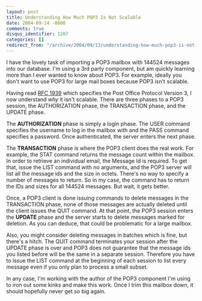 ```yaml
---
layout: post
title: Understanding How Much POP3 Is Not Scalable
date: 2004-09-14 -0800
comments: true
disqus_identifier: 1207
categories: []
redirect_from: "/archive/2004/09/13/understanding-how-much-pop3-is-not-scalable.aspx/"
---
```


I have the lovely task of importing a POP3 mailbox with 144524 messages
into our database. I'm using a 3rd party component, but am quickly
learning more than I ever wanted to know about POP3. For example,
ideally you don't want to use POP3 for large mail boxes because POP3
isn't scalable.

Having read [RFC 1939](http://www.faqs.org/rfcs/rfc1939.html) which
specifies the Post Office Protocol Version 3, I now understand *why* it
isn't scalable. There are three phases to a POP3 session, the
AUTHORIZATION phase, the TRANSACTION phase, and the UPDATE phase.

The **AUTHORIZATION** phase is simply a login phase. The USER command
specifies the username to log in the mailbox with and the PASS command
specifies a password. Once authenticated, the server enters the next
phase.

The **TRANSACTION** phase is where the POP3 client does the real work.
For example, the STAT command returns the message count within the
mailbox. In order to retrieve an individual email, the Message Id is
required. To get that, issue the LIST command with no arguments, and the
POP3 server will list all the message ids and the size in octets.
There's no way to specify a number of messages to return. So in my case,
the command has to return the IDs and sizes for all 144524 messages. But
wait, it gets better.

Once, a POP3 client is done issuing commands to delete messages in the
TRANSACTION phase, none of those messages are actually deleted until the
client issues the QUIT command. At that point, the POP3 session enters
the **UPDATE** phase and the server starts to delete messages marked for
deletion. As you can deduce, that could be problematic for a large
mailbox.

Also, you might consider deleting messages in batches which is fine, but
there's a hitch. The QUIT command terminates your session after the
UPDATE phase is over and POP3 does not guarantee that the message ids
you listed before will be the same in a separate session. Therefore you
have to issue the LIST command at the beginning of each session to list
every message even if you only plan to process a small subset.

In any case, I'm working with the author of the POP3 component I'm using
to iron out some kinks and make this work. Once I trim this mailbox
down, it should hopefully never get so big again.

